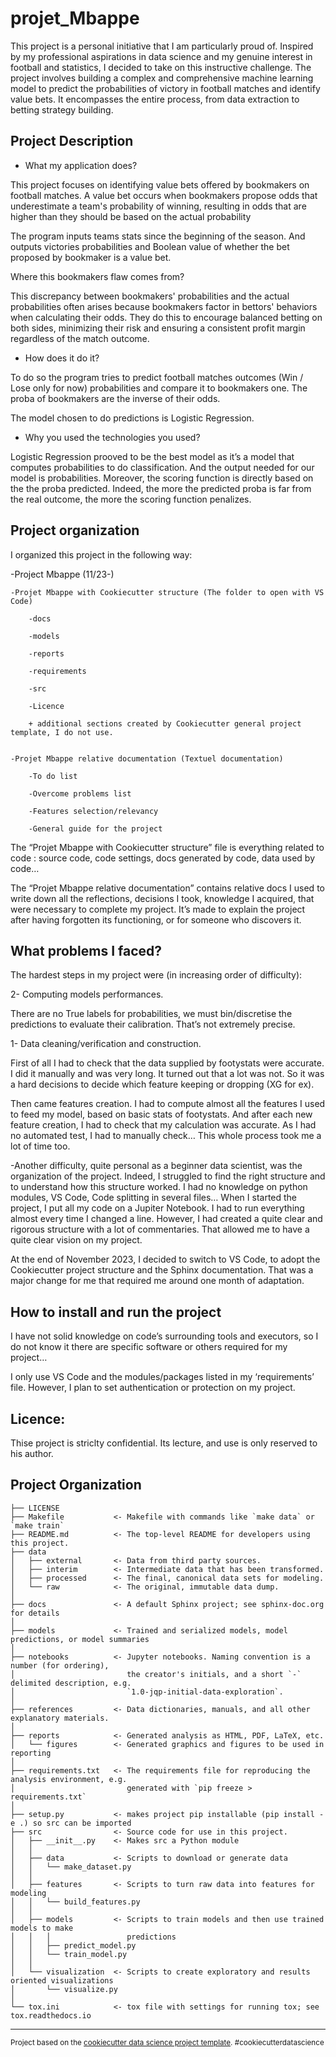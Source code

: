 projet_Mbappe
==============================

This project is a personal initiative that I am particularly proud of. Inspired by my professional aspirations in data science and my genuine interest in football and statistics, I decided to take on this instructive challenge. The project involves building a complex and comprehensive machine learning model to predict the probabilities of victory in football matches and identify value bets. It encompasses the entire process, from data extraction to betting strategy building.
 
Project Description
-------------------

- What my application does?

This project focuses on identifying value bets offered by bookmakers on football matches. A value bet occurs when bookmakers propose odds that underestimate a team's probability of winning, resulting in odds that are higher than they should be based on the actual probability

The program inputs teams stats since the beginning of the season. And outputs victories probabilities and Boolean value of whether the bet proposed by bookmaker is a value bet.

Where this bookmakers flaw comes from?

This discrepancy between bookmakers' probabilities and the actual probabilities often arises because bookmakers factor in bettors' behaviors when calculating their odds. They do this to encourage balanced betting on both sides, minimizing their risk and ensuring a consistent profit margin regardless of the match outcome.
 

- How does it do it?

To do so the program tries to predict football matches outcomes (Win / Lose only for now)  probabilities and compare it to bookmakers one. The proba of bookmakers are the inverse of their odds.

The model chosen to do predictions is Logistic Regression. 


- Why you used the technologies you used?

Logistic Regression prooved to be the best model as it’s a model that computes probabilities to do classification. And the output needed for our model is probabilities. Moreover, the scoring function is directly based on the the proba predicted. Indeed, the more the predicted proba is far from the real outcome, the more the scoring function penalizes.

 

Project organization
--------------------
I organized this project in the following way:

 

-Project Mbappe (11/23-)

    -Projet Mbappe with Cookiecutter structure (The folder to open with VS Code)

        -docs

        -models

        -reports

        -requirements

        -src

        -Licence

        + additional sections created by Cookiecutter general project template, I do not use.

                
    -Projet Mbappe relative documentation (Textuel documentation)

        -To do list

        -Overcome problems list

        -Features selection/relevancy

        -General guide for the project

 

The “Projet Mbappe with Cookiecutter structure” file is everything related to code : source code, code settings, docs generated by code, data used by code…


The “Projet Mbappe relative documentation” contains relative docs I used to write down all the reflections, decisions I took, knowledge I acquired, that were necessary to complete my project. It’s made to explain the project after having forgotten its functioning, or for someone who discovers it.

 

 

What problems I faced?
----------------------

The hardest steps in my project were (in increasing order of difficulty):

2- Computing models performances.

There are no True labels for probabilities, we must bin/discretise the predictions to evaluate their calibration. That’s not extremely precise.

1- Data cleaning/verification and construction.

First of all I had to check that the data supplied by footystats were accurate. I did it manually and was very long. It turned out that a lot was not. So it was a hard decisions to decide which feature keeping or dropping (XG for ex).

Then came features creation. I had to compute almost all the features I used to feed my model, based on basic stats of footystats. And after each new feature creation, I had to check that my calculation was accurate. As I had no automated test, I had to manually check… This whole process took me a lot of time too.


-Another difficulty, quite personal as a beginner data scientist, was the organization of the project. Indeed, I struggled to find the right structure and to understand how this structure worked. I had no knowledge on python modules, VS Code, Code splitting in several files… When I started the project, I put all my code on a Jupiter Notebook. I had to run everything almost every time I changed a line. However, I had created a quite clear and rigorous structure with a lot of commentaries. That allowed me to have a quite clear vision on my project.

At the end of November 2023, I decided to switch to VS Code, to adopt the Cookiecutter project structure and the Sphinx documentation. That was a major change for me that required me around one month of adaptation.

 

How to install and run the project
----------------------------------
I have not solid knowledge on code’s surrounding tools and executors, so I do not know it there are specific software or others required for my project…

I only use VS Code and the modules/packages listed in my ‘requirements’ file. However, I plan to set authentication or protection on my project.

 

Licence:
--------
Thise project is striclty confidential. Its lecture, and use is only reserved to his author.



Project Organization
------------

    ├── LICENSE
    ├── Makefile           <- Makefile with commands like `make data` or `make train`
    ├── README.md          <- The top-level README for developers using this project.
    ├── data
    │   ├── external       <- Data from third party sources.
    │   ├── interim        <- Intermediate data that has been transformed.
    │   ├── processed      <- The final, canonical data sets for modeling.
    │   └── raw            <- The original, immutable data dump.
    │
    ├── docs               <- A default Sphinx project; see sphinx-doc.org for details
    │
    ├── models             <- Trained and serialized models, model predictions, or model summaries
    │
    ├── notebooks          <- Jupyter notebooks. Naming convention is a number (for ordering),
    │                         the creator's initials, and a short `-` delimited description, e.g.
    │                         `1.0-jqp-initial-data-exploration`.
    │
    ├── references         <- Data dictionaries, manuals, and all other explanatory materials.
    │
    ├── reports            <- Generated analysis as HTML, PDF, LaTeX, etc.
    │   └── figures        <- Generated graphics and figures to be used in reporting
    │
    ├── requirements.txt   <- The requirements file for reproducing the analysis environment, e.g.
    │                         generated with `pip freeze > requirements.txt`
    │
    ├── setup.py           <- makes project pip installable (pip install -e .) so src can be imported
    ├── src                <- Source code for use in this project.
    │   ├── __init__.py    <- Makes src a Python module
    │   │
    │   ├── data           <- Scripts to download or generate data
    │   │   └── make_dataset.py
    │   │
    │   ├── features       <- Scripts to turn raw data into features for modeling
    │   │   └── build_features.py
    │   │
    │   ├── models         <- Scripts to train models and then use trained models to make
    │   │   │                 predictions
    │   │   ├── predict_model.py
    │   │   └── train_model.py
    │   │
    │   └── visualization  <- Scripts to create exploratory and results oriented visualizations
    │       └── visualize.py
    │
    └── tox.ini            <- tox file with settings for running tox; see tox.readthedocs.io


--------

<p><small>Project based on the <a target="_blank" href="https://drivendata.github.io/cookiecutter-data-science/">cookiecutter data science project template</a>. #cookiecutterdatascience</small></p>

